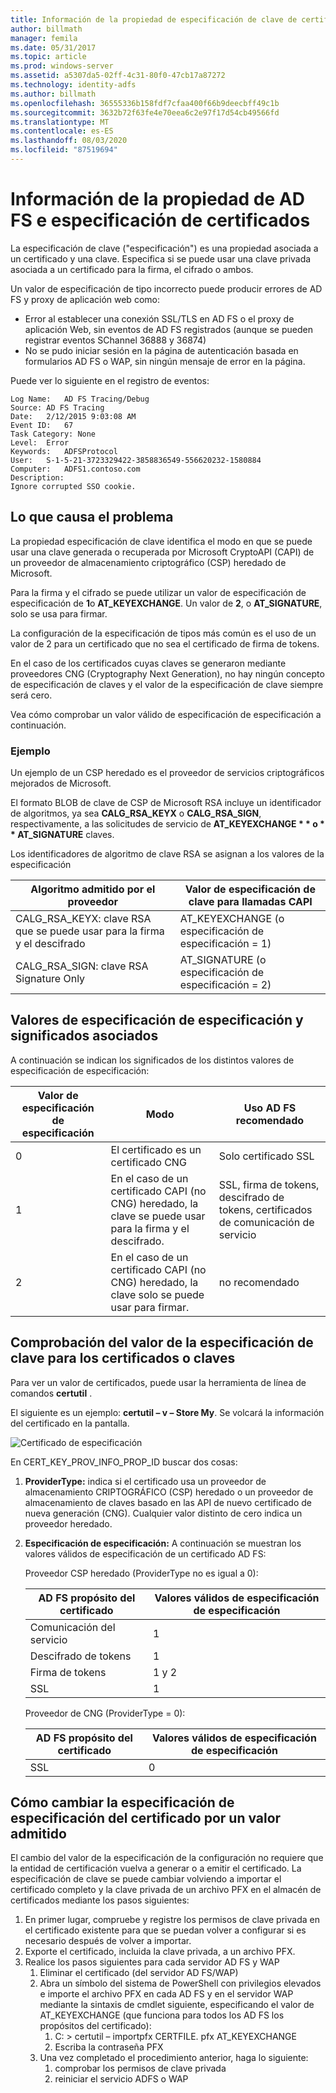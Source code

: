 ```yaml
---
title: Información de la propiedad de especificación de clave de certificado y Servicios de federación de Active Directory (AD FS)
author: billmath
manager: femila
ms.date: 05/31/2017
ms.topic: article
ms.prod: windows-server
ms.assetid: a5307da5-02ff-4c31-80f0-47cb17a87272
ms.technology: identity-adfs
ms.author: billmath
ms.openlocfilehash: 36555336b158fdf7cfaa400f66b9deecbff49c1b
ms.sourcegitcommit: 3632b72f63fe4e70eea6c2e97f17d54cb49566fd
ms.translationtype: MT
ms.contentlocale: es-ES
ms.lasthandoff: 08/03/2020
ms.locfileid: "87519694"
---
```

# <a name="ad-fs-and-certificate-keyspec-property-information"></a>Información de la propiedad de AD FS e especificación de certificados
La especificación de clave ("especificación") es una propiedad asociada a un certificado y una clave. Especifica si se puede usar una clave privada asociada a un certificado para la firma, el cifrado o ambos.

Un valor de especificación de tipo incorrecto puede producir errores de AD FS y proxy de aplicación web como:


- Error al establecer una conexión SSL/TLS en AD FS o el proxy de aplicación Web, sin eventos de AD FS registrados (aunque se pueden registrar eventos SChannel 36888 y 36874)
- No se pudo iniciar sesión en la página de autenticación basada en formularios AD FS o WAP, sin ningún mensaje de error en la página.

Puede ver lo siguiente en el registro de eventos:

```
Log Name:   AD FS Tracing/Debug
Source: AD FS Tracing
Date:   2/12/2015 9:03:08 AM
Event ID:   67
Task Category: None
Level:  Error
Keywords:   ADFSProtocol
User:   S-1-5-21-3723329422-3858836549-556620232-1580884
Computer:   ADFS1.contoso.com
Description:
Ignore corrupted SSO cookie.
```

## <a name="what-causes-the-problem"></a>Lo que causa el problema
La propiedad especificación de clave identifica el modo en que se puede usar una clave generada o recuperada por Microsoft CryptoAPI (CAPI) de un proveedor de almacenamiento criptográfico (CSP) heredado de Microsoft.

Para la firma y el cifrado se puede utilizar un valor de especificación de especificación de **1**o **AT_KEYEXCHANGE**.  Un valor de **2**, o **AT_SIGNATURE**, solo se usa para firmar.

La configuración de la especificación de tipos más común es el uso de un valor de 2 para un certificado que no sea el certificado de firma de tokens.

En el caso de los certificados cuyas claves se generaron mediante proveedores CNG (Cryptography Next Generation), no hay ningún concepto de especificación de claves y el valor de la especificación de clave siempre será cero.

Vea cómo comprobar un valor válido de especificación de especificación a continuación.

### <a name="example"></a>Ejemplo
Un ejemplo de un CSP heredado es el proveedor de servicios criptográficos mejorados de Microsoft.

El formato BLOB de clave de CSP de Microsoft RSA incluye un identificador de algoritmos, ya sea **CALG_RSA_KEYX** o **CALG_RSA_SIGN**, respectivamente, a las solicitudes de servicio de <strong>AT_KEYEXCHANGE * * o * * AT_SIGNATURE</strong> claves.

Los identificadores de algoritmo de clave RSA se asignan a los valores de la especificación

| Algoritmo admitido por el proveedor| Valor de especificación de clave para llamadas CAPI |
| --- | --- |
|CALG_RSA_KEYX: clave RSA que se puede usar para la firma y el descifrado| AT_KEYEXCHANGE (o especificación de especificación = 1)|
CALG_RSA_SIGN: clave RSA Signature Only |AT_SIGNATURE (o especificación de especificación = 2)|

## <a name="keyspec-values-and-associated-meanings"></a>Valores de especificación de especificación y significados asociados
A continuación se indican los significados de los distintos valores de especificación de especificación:

|Valor de especificación de especificación|Modo|Uso AD FS recomendado|
| --- | --- | --- |
|0|El certificado es un certificado CNG|Solo certificado SSL|
|1|En el caso de un certificado CAPI (no CNG) heredado, la clave se puede usar para la firma y el descifrado.|    SSL, firma de tokens, descifrado de tokens, certificados de comunicación de servicio|
|2|En el caso de un certificado CAPI (no CNG) heredado, la clave solo se puede usar para firmar.|no recomendado|

## <a name="how-to-check-the-keyspec-value-for-your-certificates--keys"></a>Comprobación del valor de la especificación de clave para los certificados o claves
Para ver un valor de certificados, puede usar la herramienta de línea de comandos **certutil** .

El siguiente es un ejemplo: **certutil – v – Store My**.  Se volcará la información del certificado en la pantalla.

![Certificado de especificación](media/AD-FS-and-KeySpec-Property/keyspec1.png)

En CERT_KEY_PROV_INFO_PROP_ID buscar dos cosas:


1. **ProviderType:** indica si el certificado usa un proveedor de almacenamiento CRIPTOGRÁFICO (CSP) heredado o un proveedor de almacenamiento de claves basado en las API de nuevo certificado de nueva generación (CNG).  Cualquier valor distinto de cero indica un proveedor heredado.
2. **Especificación de especificación:** A continuación se muestran los valores válidos de especificación de un certificado AD FS:

   Proveedor CSP heredado (ProviderType no es igual a 0):

   |AD FS propósito del certificado|Valores válidos de especificación de especificación|
   | --- | --- |
   |Comunicación del servicio|1|
   |Descifrado de tokens|1|
   |Firma de tokens|1 y 2|
   |SSL|1|

   Proveedor de CNG (ProviderType = 0):

   |AD FS propósito del certificado|Valores válidos de especificación de especificación|
   | --- | --- |
   |SSL|0|

## <a name="how-to-change-the-keyspec-for-your-certificate-to-a-supported-value"></a>Cómo cambiar la especificación de especificación del certificado por un valor admitido
El cambio del valor de la especificación de la configuración no requiere que la entidad de certificación vuelva a generar o a emitir el certificado.  La especificación de clave se puede cambiar volviendo a importar el certificado completo y la clave privada de un archivo PFX en el almacén de certificados mediante los pasos siguientes:


1. En primer lugar, compruebe y registre los permisos de clave privada en el certificado existente para que se puedan volver a configurar si es necesario después de volver a importar.
2. Exporte el certificado, incluida la clave privada, a un archivo PFX.
3. Realice los pasos siguientes para cada servidor AD FS y WAP
    1. Eliminar el certificado (del servidor AD FS/WAP)
    2. Abra un símbolo del sistema de PowerShell con privilegios elevados e importe el archivo PFX en cada AD FS y en el servidor WAP mediante la sintaxis de cmdlet siguiente, especificando el valor de AT_KEYEXCHANGE (que funciona para todos los AD FS los propósitos del certificado):
        1. C: \> certutil – importpfx CERTFILE. pfx AT_KEYEXCHANGE
        2. Escriba la contraseña PFX
    3. Una vez completado el procedimiento anterior, haga lo siguiente:
        1. comprobar los permisos de clave privada
        2. reiniciar el servicio ADFS o WAP






